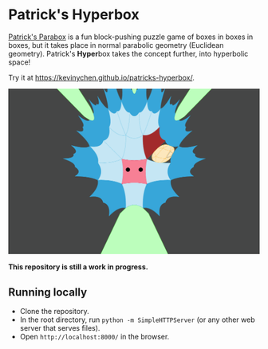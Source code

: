 # Patrick's Hyperbox

[Patrick's Parabox](https://patricksparabox.com) is a fun block-pushing puzzle game of boxes in boxes in boxes, but it takes place in normal parabolic geometry (Euclidean geometry). Patrick's **Hyper**box takes the concept further, into hyperbolic space!

Try it at https://kevinychen.github.io/patricks-hyperbox/.

![Demo](demo.gif)

**This repository is still a work in progress.**

## Running locally

- Clone the repository.
- In the root directory, run `python -m SimpleHTTPServer` (or any other web server that serves files).
- Open `http://localhost:8000/` in the browser.

